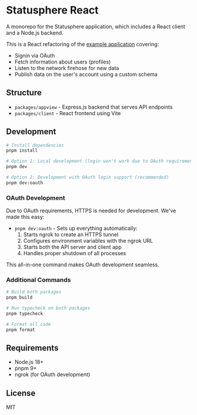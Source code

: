# Statusphere React

A monorepo for the Statusphere application, which includes a React client and a Node.js backend.

This is a React refactoring of the [example application](https://atproto.com/guides/applications) covering:

- Signin via OAuth
- Fetch information about users (profiles)
- Listen to the network firehose for new data
- Publish data on the user's account using a custom schema

## Structure

- `packages/appview` - Express.js backend that serves API endpoints
- `packages/client` - React frontend using Vite

## Development

```bash
# Install dependencies
pnpm install

# Option 1: Local development (login won't work due to OAuth requirements)
pnpm dev

# Option 2: Development with OAuth login support (recommended)
pnpm dev:oauth
```

### OAuth Development

Due to OAuth requirements, HTTPS is needed for development. We've made this easy:

- `pnpm dev:oauth` - Sets up everything automatically:
  1. Starts ngrok to create an HTTPS tunnel
  2. Configures environment variables with the ngrok URL
  3. Starts both the API server and client app
  4. Handles proper shutdown of all processes

This all-in-one command makes OAuth development seamless.

### Additional Commands

```bash
# Build both packages
pnpm build

# Run typecheck on both packages
pnpm typecheck

# Format all code
pnpm format
```

## Requirements

- Node.js 18+
- pnpm 9+
- ngrok (for OAuth development)

## License

MIT
